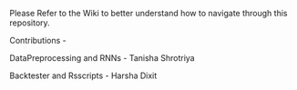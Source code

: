 
Please Refer to the Wiki to better understand how to navigate through this repository. 

Contributions - 

DataPreprocessing and RNNs - Tanisha Shrotriya 

Backtester and Rsscripts - Harsha Dixit 
